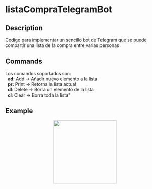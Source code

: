 # listaCompraTelegramBot
## Description
Codigo para implementar un sencillo bot de Telegram que se puede compartir una lista de la compra entre varias personas

## Commands
Los comandos soportados son: </br>
&nbsp;&nbsp;**ad:** Add -> Añadir nuevo elemento a la lista</br>
&nbsp;&nbsp;**pr:** Print -> Retorna la lista actual</br>
&nbsp;&nbsp;**dl**: Delete -> Borra un elemento de la lista</br>
&nbsp;&nbsp;**cl**: Clear -> Borra toda la lista"</br>

## Example
<p align="center">
  <img src="https://github.com/Roger204/listaCompraTelegramBot/blob/main/ListaCompra.gif" width="200" ma />
</p>
